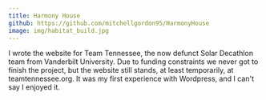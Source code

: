```yaml
---
title: Harmony House
github: https://github.com/mitchellgordon95/HarmonyHouse
image: img/habitat_build.jpg
---
```

I wrote the website for Team Tennessee, the now defunct Solar Decathlon team from Vanderbilt University. Due to funding constraints we never got to finish the project, but the website still stands, at least temporarily, at teamtennessee.org. It was my first experience with Wordpress, and I can't say I enjoyed it.
